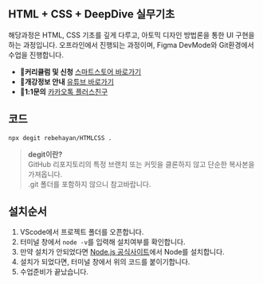 ## HTML + CSS + DeepDive 실무기초

해당과정은 HTML, CSS 기초를 깊게 다루고, 아토믹 디자인 방법론을 통한 UI 구현을 하는 과정입니다. 오프라인에서 진행되는 과정이며, Figma DevMode와 Git환경에서 수업을 진행합니다.<br>

- **📣커리큘럼 및 신청** [스마트스토어 바로가기](https://smartstore.naver.com/rebehayan/products/7011970346)
- **🎲개강정보 안내** [유튜브 바로가기](https://www.youtube.com/rebehayan)
- **🎈1:1문의** [카카오톡 플러스친구](http://pf.kakao.com/_xmxhxdcC/chat)

## 코드

```bash
npx degit rebehayan/HTMLCSS .
```

> **degit이란?**<br>
> GitHub 리포지토리의 특정 브랜치 또는 커밋을 클론하지 않고 단순한 복사본을 가져옵니다.<br> .git 폴더를 포함하지 않으니 참고바랍니다.

## 설치순서

1. VScode에서 프로젝트 폴더를 오픈합니다.
2. 터미널 창에서 `node -v`를 입력해 설치여부를 확인합니다.
3. 만약 설치가 안되었다면 [Node.js 공식사이트](https://nodejs.org/ko)에서 Node를 설치합니다.
4. 설치가 되었다면, 터미널 창에서 위의 코드를 붙이기합니다.
5. 수업준비가 끝났습니다.
